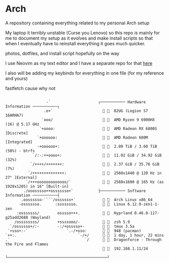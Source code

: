 # Arch

A repository containing everything related to my personal Arch setup

My laptop it terribly unstable (Curse you Lenovo) so this repo is mainly for me to document my setup as it evolves and make install scripts so that when I eventually have to reinstall everything it goes much quicker.

photos, dotfiles, and install script hopefully on the way

I use Neovim as my text editor and I have a separate repo for that [here](https://github.com/rrumana/Neovim) 

I also will be adding my keybinds for everything in one file (for my reference and yours)

fastfetch cause why not
```

                  -`                     ┌─────────── Hardware Information ───────────┐
                 .o+`                      󰌢   82UG (Legion S7 16ARHA7)
                `ooo/                      󰻠   AMD Ryzen 9 6900HX (16) @ 5.17 GHz
               `+oooo:                     󰍛   AMD Radeon RX 6800S [Discrete]
              `+oooooo:                    󰍛   AMD Radeon 680M [Integrated]
              -+oooooo+:                      2.09 TiB / 3.60 TiB (58%) - btrfs
            `/:-:++oooo+:                  󰑭   11.02 GiB / 34.92 GiB (32%)
           `/++++/+++++++:                 󰓡   2.37 GiB / 35.76 GiB (7%)
          `/++++++++++++++:                󰍹   2560x1440 @ 120 Hz in 27" [External]
         `/+++ooooooooooooo/`              󰍹   2560x1600 @ 165 Hz (as 1928x1205) in 16" [Built-in]
        ./ooosssso++osssssso+`           ├─────────── Software Information ───────────┤
       .oossssso-````/ossssss+`            󰣇   Arch Linux x86_64
      -osssssso.      :ssssssso.           󰌢   Linux 6.12.9-zen1-1-zen
     :osssssss/        osssso+++.             Hyprland 0.46.0-117-g25add2688 (Wayland)
    /ossssssss/        +ssssooo/-             zsh 5.9
  `/ossssso+/:-        -:/+osssso+-           tmux 3.5a
 `+sso+:-`                 `.-/+oso:       󰏖   948 (pacman)
`++:.                           `-/+/      󰅐   1 day, 1 hour, 22 mins
.`                                 `/      󰝚   Dragonforce - Through the Fire and Flames
                                           󰩟   192.168.1.11/24
                                         └────────────────────────────────────────────┘


```
